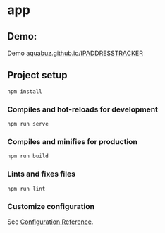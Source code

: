 # app

## Demo:

Demo [aquabuz.github.io/IPADDRESSTRACKER](https://aquabuz.github.io/IPADDRESSTRACKER/)

## Project setup

```
npm install
```

### Compiles and hot-reloads for development

```
npm run serve
```

### Compiles and minifies for production

```
npm run build
```

### Lints and fixes files

```
npm run lint
```

### Customize configuration

See [Configuration Reference](https://cli.vuejs.org/config/).

